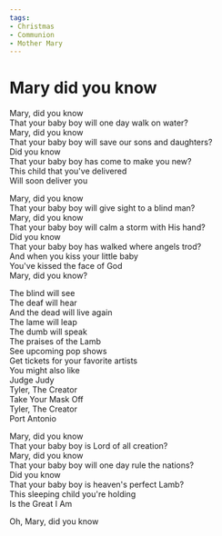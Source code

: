 ```yaml
---
tags:
- Christmas
- Communion
- Mother Mary
---
```


# Mary did you know  

Mary, did you know  
That your baby boy will one day walk on water?  
Mary, did you know  
That your baby boy will save our sons and daughters?  
Did you know  
That your baby boy has come to make you new?  
This child that you've delivered  
Will soon deliver you  

Mary, did you know  
That your baby boy will give sight to a blind man?  
Mary, did you know  
That your baby boy will calm a storm with His hand?  
Did you know  
That your baby boy has walked where angels trod?  
And when you kiss your little baby  
You've kissed the face of God  
Mary, did you know?  

The blind will see  
The deaf will hear  
And the dead will live again  
The lame will leap  
The dumb will speak  
The praises of the Lamb  
See upcoming pop shows  
Get tickets for your favorite artists  
You might also like  
Judge Judy  
Tyler, The Creator  
Take Your Mask Off  
Tyler, The Creator  
Port Antonio  

Mary, did you know  
That your baby boy is Lord of all creation?  
Mary, did you know  
That your baby boy will one day rule the nations?  
Did you know  
That your baby boy is heaven's perfect Lamb?  
This sleeping child you're holding  
Is the Great I Am  

Oh, Mary, did you know